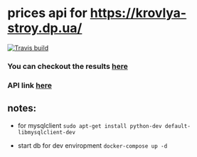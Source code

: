 # prices api for https://krovlya-stroy.dp.ua/ 

[![Travis build](https://travis-ci.com/lerdem/krovlyastroy.svg?branch=master)](https://travis-ci.com/lerdem/krovlyastroy)

### You can checkout the results [here](http://krovlya-stroy.dp.ua/kupit-profnastil-dnepr/)
### API link [here](https://krovlyastroy.pythonanywhere.com/api/)

## notes:
 - for mysqlclient
`sudo apt-get install python-dev default-libmysqlclient-dev`

- start db for dev enviropment
 `docker-compose up -d`
